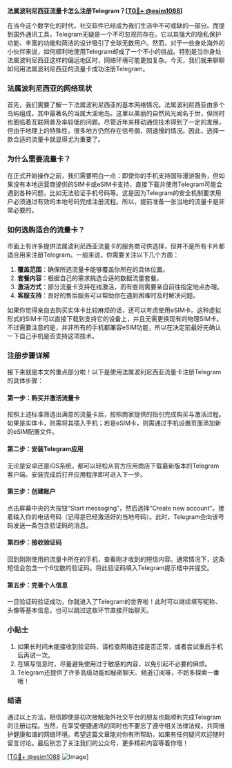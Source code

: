 **法属波利尼西亚流量卡怎么注册Telegram？[[TG💪+ @esim1088](https://t.me/s/esim1088)]**

在当今这个数字化的时代，社交软件已经成为我们生活中不可或缺的一部分。而提到国外通讯工具，Telegram无疑是一个不可忽视的存在。它以其强大的隐私保护功能、丰富的功能和简洁的设计吸引了全球无数用户。然而，对于一些身处海外的小伙伴来说，如何顺利地使用Telegram却成了一个不小的挑战。特别是当你身处法属波利尼西亚这样的偏远地区时，网络环境可能更加复杂。今天，我们就来聊聊如何用法属波利尼西亚的流量卡成功注册Telegram。

### 法属波利尼西亚的网络现状

首先，我们需要了解一下法属波利尼西亚的基本网络情况。法属波利尼西亚由多个岛屿组成，其中最著名的当属大溪地岛。这里以美丽的自然风光闻名于世，但同时也面临着互联网普及率较低的问题。尽管近年来移动通信技术得到了一定的发展，但由于地理上的特殊性，很多地方仍然存在信号弱、网速慢的情况。因此，选择一款合适的流量卡就显得尤为重要了。

### 为什么需要流量卡？

在正式开始操作之前，我们需要明白一点：即使你的手机支持国际漫游服务，但如果没有本地运营商提供的SIM卡或eSIM卡支持，直接下载并使用Telegram可能会遇到各种问题，比如无法验证手机号码等。这是因为Telegram的安全机制要求用户必须通过有效的本地号码完成注册流程。所以，提前准备一张当地的流量卡是非常必要的。

### 如何选购适合的流量卡？

市面上有许多提供法属波利尼西亚流量卡的服务商可供选择，但并不是所有卡片都适合用来注册Telegram。一般来说，你需要关注以下几个方面：

1. **覆盖范围**：确保所选流量卡能够覆盖你所在的具体位置。
2. **套餐内容**：根据自己的需求挑选合适的数据流量套餐。
3. **激活方式**：部分流量卡支持在线激活，而有些则需要亲自前往指定地点办理。
4. **客服支持**：良好的售后服务可以帮助你在遇到困难时及时解决问题。

如果你觉得亲自去购买实体卡比较麻烦的话，还可以考虑使用eSIM卡。这种虚拟形式的SIM卡可以直接下载到支持它的设备上，并且无需更换现有的物理SIM卡。不过需要注意的是，并非所有的手机都兼容eSIM功能，所以在决定前最好先确认一下自己手机是否支持这项技术。

### 注册步骤详解

接下来就是本文的重点部分啦！以下是使用法属波利尼西亚流量卡注册Telegram的具体步骤：

#### 第一步：购买并激活流量卡
按照上述标准筛选出满意的流量卡后，按照商家提供的指引完成购买与激活过程。如果是实体卡，则需将其插入手机；若是eSIM卡，则需通过手机设置页面添加新的eSIM配置文件。

#### 第二步：安装Telegram应用
无论是安卓还是iOS系统，都可以轻松从官方应用商店下载最新版本的Telegram客户端。安装完成后打开应用程序即可进入下一步。

#### 第三步：创建账户
点击屏幕中央的大按钮“Start messaging”，然后选择“Create new account”。接着输入你的电话号码（记得是已经激活好的当地号码）。此时，Telegram会向该号码发送一条包含验证码的消息。

#### 第四步：接收验证码
回到刚刚使用的流量卡所在的手机，查看刚才收到的短信内容。通常情况下，这条短信会包含一个6位数的验证码。将此验证码填入Telegram提示框中并提交。

#### 第五步：完善个人信息
一旦验证码验证成功，你就进入了Telegram的世界啦！此时可以继续填写昵称、头像等基本信息，也可以跳过这些环节直接开始聊天。

### 小贴士
1. 如果长时间未能接收到验证码，请检查网络连接是否正常，或者尝试重启手机后再试一次。
2. 在填写信息时，尽量避免使用过于敏感的内容，以免引起不必要的麻烦。
3. Telegram还提供了许多高级功能如秘密聊天、频道订阅等，不妨多探索一番哦！

### 结语

通过以上方法，相信即使是初次接触海外社交平台的朋友也能顺利完成Telegram的注册过程。当然，在享受便捷通讯的同时也不要忘了遵守相关法律法规，共同维护健康和谐的网络环境。希望这篇文章能对你有所帮助，如果有任何疑问欢迎随时留言讨论。最后别忘了关注我们的公众号，更多精彩内容等着你哦！

[[TG💪+ @esim1088](https://t.me/s/esim1088) ![Image](https://i.postimg.cc/4NQfJmqS/Snipaste-2025-05-13-00-14-12.png)]
